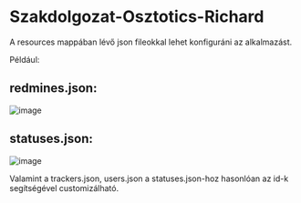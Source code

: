 # Szakdolgozat-Osztotics-Richard

A resources mappában lévő json fileokkal lehet konfiguráni az alkalmazást.

Például:
## redmines.json:
![image](https://github.com/Cliad14/Szakdolgozat-Osztotics-Richard/assets/44109518/609ab27d-7259-4f0e-b860-e00cc00a8e57)

## statuses.json:
![image](https://github.com/Cliad14/Szakdolgozat-Osztotics-Richard/assets/44109518/296bbcde-aadd-430f-aa29-f21481714508)

Valamint a trackers.json, users.json a statuses.json-hoz hasonlóan az id-k segítségével customizálható.
